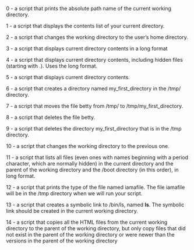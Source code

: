 0 - a script that prints the absolute path name of the current working directory.

1 - a script that displays the contents list of your current directory.

2 - a script that changes the working directory to the user’s home directory.

3 - a script that displays current directory contents in a long format

4 - a script that displays current directory contents, including hidden files (starting with .). Uses the long format.

5 - a script that displays current directory contents.

6 - a script that creates a directory named my_first_directory in the /tmp/ directory.

7 - a script that moves the file betty from /tmp/ to /tmp/my_first_directory.

8 - a script that deletes the file betty.

9 - a script that deletes the directory my_first_directory that is in the /tmp directory.

10 - a script that changes the working directory to the previous one.

11 - a script that lists all files (even ones with names beginning with a period character, which are normally hidden) in the current directory and the parent of the working directory and the /boot directory (in this order), in long format.

12 - a script that prints the type of the file named iamafile. The file iamafile will be in the /tmp directory when we will run your script.

13 - a script that creates a symbolic link to /bin/ls, named __ls__. The symbolic link should be created in the current working directory.

14 - a script that copies all the HTML files from the current working directory to the parent of the working directory, but only copy files that did not exist in the parent of the working directory or were newer than the versions in the parent of the working directory

